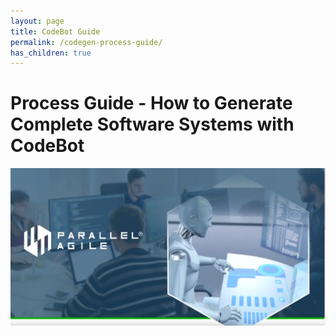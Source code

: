 ```yaml
---
layout: page
title: CodeBot Guide
permalink: /codegen-process-guide/
has_children: true
---
```


# Process Guide - How to Generate Complete Software Systems with CodeBot

![CodeBot from Parallel Agile - documentation](../images/Parallel-Agile-CodeBot.png "CodeBot from Parallel Agile - documentation")
